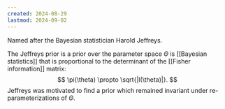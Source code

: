 ```yaml
---
created: 2024-08-29
lastmod: 2024-09-02
---
```


Named after the Bayesian statistician Harold Jeffreys. 

The Jeffreys prior is a prior over the parameter space $\Theta$ is [[Bayesian statistics]] that is proportional to the determinant of the [[Fisher information]] matrix: 
$$
\pi(\theta) \propto \sqrt{|I(\theta)|}.
$$
Jeffreys was motivated to find a prior which remained invariant under re-parameterizations of $\Theta$. 